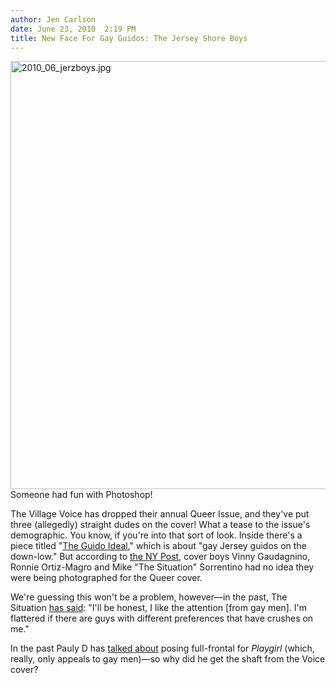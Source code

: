 ```yaml
---
author: Jen Carlson
date: June 23, 2010  2:19 PM
title: New Face For Gay Guidos: The Jersey Shore Boys
---
```


<p><span class="mt-enclosure mt-enclosure-image" style="display: inline;"> <img alt="2010_06_jerzboys.jpg" src="https://web.archive.org/web/20110811094349im_/http://gothamist.com/attachments/arts_jen/2010_06_jerzboys.jpg" width="640" height="685" class="image-none"> </span><br>
<span class="photo_caption">Someone had fun with Photoshop!</span></p>

<p>The Village Voice has dropped their annual Queer Issue, and they&apos;ve put three (allegedly) straight dudes on the cover! What a tease to the issue&apos;s demographic. You know, if you&apos;re into that sort of look. Inside there&apos;s a piece titled &quot;<a href="https://web.archive.org/web/20110811094349/http://www.villagevoice.com/2010-06-22/news/guido-gay-down-low-in-jersey/1">The Guido Ideal</a>,&quot; which is about &quot;gay Jersey guidos on the down-low.&quot; But according to <a href="https://web.archive.org/web/20110811094349/http://www.nypost.com/p/pagesix/jersey_boys_queer_shock_kxbOlvAnWqEQ5scuUJFygJ#ixzz0rhF39TOH">the NY Post</a>, cover boys Vinny Gaudagnino, Ronnie Ortiz-Magro and Mike &quot;The Situation&quot; Sorrentino had no idea they were being photographed for the Queer cover. </p>

<p>We&apos;re guessing this won&apos;t be a problem, however&#x2014;in the past, The Situation <a href="https://web.archive.org/web/20110811094349/http://www.towleroad.com/2009/12/jersey-shores-the-situation-enjoys-the-attention-of-gay-men.html">has said</a>: &quot;I&apos;ll be honest, I like the attention [from gay men]. I&apos;m flattered if there are guys with different preferences that have crushes on me.&quot;</p>

<p>In the past Pauly D has <a href="https://web.archive.org/web/20110811094349/http://gothamist.com/2010/01/11/jersey_shore_full_frontal.php">talked about</a> posing full-frontal for <em>Playgirl</em> (which, really, only appeals to gay men)&#x2014;so why did he get the shaft from the Voice cover?</p>